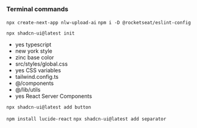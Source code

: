 ### Terminal commands

`npx create-next-app nlw-upload-ai`
`npm i -D @rocketseat/eslint-config`

`npx shadcn-ui@latest init`
  - yes typescript
  - new york style
  - zinc base color
  - src/styles/global.css
  - yes CSS variables
  - tailwind.config.ts
  - @/components
  - @/lib/utils
  - yes React Server Components

`npx shadcn-ui@latest add button`

`npm install lucide-react`
`npx shadcn-ui@latest add separator`
